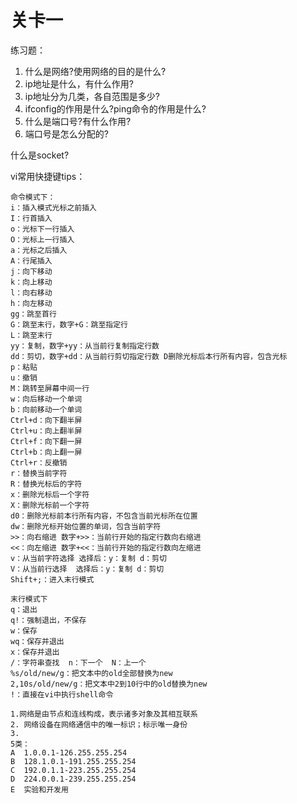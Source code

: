 # 关卡一

练习题：

1. 什么是网络?使用网络的目的是什么?
2. ip地址是什么，有什么作用?
3. ip地址分为几类，各自范围是多少?
4. ifconfig的作用是什么?ping命令的作用是什么?
5. 什么是端口号?有什么作用?
6. 端口号是怎么分配的?

什么是socket?

vi常用快捷键tips：

```
命令模式下：
i：插入模式光标之前插入
I：行首插入
o：光标下一行插入
O：光标上一行插入
a：光标之后插入
A：行尾插入
j：向下移动
k：向上移动
l：向右移动
h：向左移动
gg：跳至首行
G：跳至末行，数字+G：跳至指定行
L：跳至末行
yy：复制，数字+yy：从当前行复制指定行数
dd：剪切，数字+dd：从当前行剪切指定行数 D删除光标后本行所有内容，包含光标
p：粘贴
u：撤销
M：跳转至屏幕中间一行
w：向后移动一个单词
b：向前移动一个单词
Ctrl+d：向下翻半屏
Ctrl+u：向上翻半屏
Ctrl+f：向下翻一屏
Ctrl+b：向上翻一屏
Ctrl+r：反撤销
r：替换当前字符
R：替换光标后的字符
x：删除光标后一个字符
X：删除光标前一个字符
d0：删除光标前本行所有内容，不包含当前光标所在位置
dw：删除光标开始位置的单词，包含当前字符
>>：向右缩进 数字+>>：当前行开始的指定行数向右缩进
<<：向左缩进 数字+<<：当前行开始的指定行数向左缩进
v：从当前字符选择 选择后：y：复制 d：剪切
V：从当前行选择  选择后：y：复制 d：剪切
Shift+;：进入末行模式

末行模式下
q：退出
q!：强制退出，不保存
w：保存
wq：保存并退出
x：保存并退出
/：字符串查找  n：下一个  N：上一个
%s/old/new/g：把文本中的old全部替换为new
2,10s/old/new/g：把文本中2到10行中的old替换为new
!：直接在vi中执行shell命令
```

```
1.网络是由节点和连线构成，表示诸多对象及其相互联系
2. 网络设备在网络通信中的唯一标识；标示唯一身份
3.
5类：
A  1.0.0.1-126.255.255.254
B  128.1.0.1-191.255.255.254
C  192.0.1.1-223.255.255.254
D  224.0.0.1-239.255.255.254
E  实验和开发用

```



